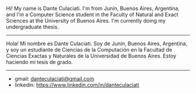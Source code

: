 Hi! My name is Dante Culaciati. I'm from Junín, Buenos Aires, Argentina, and I'm a Computer Science student in the Faculty of Natural and Exact Sciences at the University of Buenos Aires. I'm currently doing my undergraduate thesis.

--------------

Hola! Mi nombre es Dante Culaciati. Soy de Junín, Buenos Aires, Argentina, y soy un estudiante de Ciencias de la Computación en la Facultad de Ciencias Exactas y Naturales de la Universidad de Buenos Aires. Estoy haciendo mi tesis de grado.

-------------

- gmail: danteculaciati@gmail.com
- linkedin: https://www.linkedin.com/in/danteculaciati

